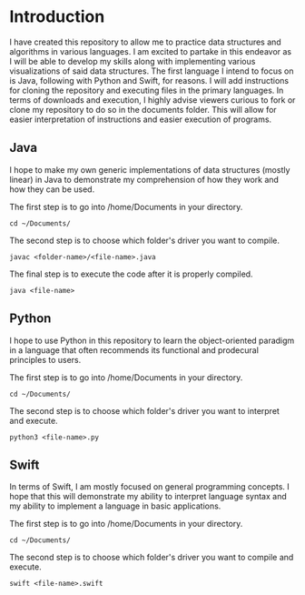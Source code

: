 # Introduction

I have created this repository to allow me to practice data structures and algorithms in various languages. I am excited to partake in this endeavor as I will be able to develop my skills along with implementing various visualizations of said data structures. The first language I intend to focus on is Java, following with Python and Swift, for reasons. I will add instructions for cloning the repository and executing files in the primary languages. In terms of downloads and execution, I highly advise viewers curious to fork or clone my repository to do so in the documents folder. This will allow for easier interpretation of instructions and easier execution of programs. 

## Java

I hope to make my own generic implementations of data structures (mostly linear) in Java to demonstrate
my comprehension of how they work and how they can be used. 

The first step is to go into /home/Documents in your directory. 
```shell
cd ~/Documents/
```
The second step is to choose which folder's driver you want to compile. 
```shell
javac <folder-name>/<file-name>.java
```
The final step is to execute the code after it is properly compiled. 
```shell
java <file-name>
```

## Python

I hope to use Python in this repository to learn the object-oriented paradigm in a language that
often recommends its functional and prodecural principles to users. 

The first step is to go into /home/Documents in your directory.
```shell
cd ~/Documents/
```
The second step is to choose which folder's driver you want to interpret and execute.  
```shell
python3 <file-name>.py
```

## Swift

In terms of Swift, I am mostly focused on general programming concepts. I hope that this will demonstrate my 
ability to interpret language syntax and my ability to implement a language in basic applications. 

The first step is to go into /home/Documents in your directory.
```shell
cd ~/Documents/
```
The second step is to choose which folder's driver you want to compile and execute. 
```shell
swift <file-name>.swift
```
